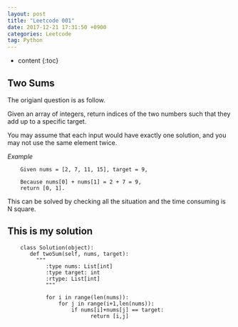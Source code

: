 ```yaml
---
layout: post
title: "Leetcode 001"
date: 2017-12-21 17:31:50 +0900
categories: Leetcode
tag: Python
---
```


* content
{:toc}




Two Sums
-------------------
The origianl question is as follow.

Given an array of integers, return indices of the two numbers such that they add up to a specific target.

You may assume that each input would have exactly one solution, and you may not use the same element twice.

*Example*

		Given nums = [2, 7, 11, 15], target = 9,

		Because nums[0] + nums[1] = 2 + 7 = 9,
		return [0, 1].

This can be solved by checking all the situation and the time consuming is N square.


This is my solution
-----------

		class Solution(object):
 		   def twoSum(self, nums, target):
   		     """
		        :type nums: List[int]
		        :type target: int
		        :rtype: List[int]
		        """

		        for i in range(len(nums)):
		            for j in range(i+1,len(nums)):
		                if nums[i]+nums[j] == target:
		                      return [i,j] 


            